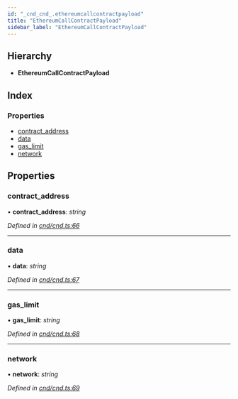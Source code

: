```yaml
---
id: "_cnd_cnd_.ethereumcallcontractpayload"
title: "EthereumCallContractPayload"
sidebar_label: "EthereumCallContractPayload"
---
```


## Hierarchy

* **EthereumCallContractPayload**

## Index

### Properties

* [contract_address](_cnd_cnd_.ethereumcallcontractpayload.md#contract_address)
* [data](_cnd_cnd_.ethereumcallcontractpayload.md#data)
* [gas_limit](_cnd_cnd_.ethereumcallcontractpayload.md#gas_limit)
* [network](_cnd_cnd_.ethereumcallcontractpayload.md#network)

## Properties

###  contract_address

• **contract_address**: *string*

*Defined in [cnd/cnd.ts:66](https://github.com/comit-network/comit-js-sdk/blob/d75521e/src/cnd/cnd.ts#L66)*

___

###  data

• **data**: *string*

*Defined in [cnd/cnd.ts:67](https://github.com/comit-network/comit-js-sdk/blob/d75521e/src/cnd/cnd.ts#L67)*

___

###  gas_limit

• **gas_limit**: *string*

*Defined in [cnd/cnd.ts:68](https://github.com/comit-network/comit-js-sdk/blob/d75521e/src/cnd/cnd.ts#L68)*

___

###  network

• **network**: *string*

*Defined in [cnd/cnd.ts:69](https://github.com/comit-network/comit-js-sdk/blob/d75521e/src/cnd/cnd.ts#L69)*
